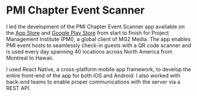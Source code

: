 # PMI Chapter Event Scanner

I led the development of the PMI Chapter Event Scanner app available on the [App Store](https://apps.apple.com/app/pmi-chapter-event-scanner/id1481983760) and [Google Play Store](https://play.google.com/store/apps/details?id=com.mg2media.eventscanner) from start to finish for Project Management Institute (PMI), a global client of MG2 Media. The app enables PMI event hosts to seamlessly check-in guests with a QR code scanner and is used every day spanning 40 locations across North America from Montreal to Hawaii.

I used React Native, a cross-platform mobile app framework, to develop the entire front-end of the app for both iOS and Android. I also worked with back-end teams to enable proper communications with the server via a REST API.
